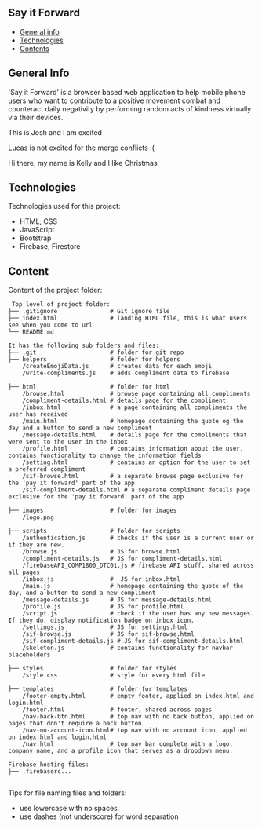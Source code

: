 ## Say it Forward

* [General info](#general-info)
* [Technologies](#technologies)
* [Contents](#content)

## General Info
'Say it Forward' is a browser based web application to help mobile phone users who want to contribute to a positive movement combat and counteract daily negativity by performing random acts of kindness virtually via their devices.

This is Josh and I am excited

Lucas is not excited for the merge conflicts :(

Hi there, my name is Kelly and I like Christmas

## Technologies

Technologies used for this project:

* HTML, CSS
* JavaScript
* Bootstrap
* Firebase, Firestore

## Content

Content of the project folder:

```
 Top level of project folder: 
├── .gitignore               # Git ignore file
├── index.html               # landing HTML file, this is what users see when you come to url
└── README.md

It has the following sub folders and files:
├── .git                     # folder for git repo
├── helpers                  # folder for helpers
    /createEmojiData.js      # creates data for each emoji
    /write-compliments.js    # adds compliment data to firebase

├── html                     # folder for html
    /browse.html             # browse page containing all compliments
    /compliment-details.html # details page for the compliment
    /inbox.html              # a page containing all compliments the user has received
    /main.html               # homepage containing the quote og the day and a button to send a new compliment
    /message-details.html    # details page for the compliments that were sent to the user in the inbox
    /profile.html            # contains information about the user, contains functionality to change the information fields
    /setting.html            # contains an option for the user to set a preferred compliment
    /sif-browse.html         # a separate browse page exclusive for the 'pay it forward' part of the app
    /sif-compliment-details.html # a separate compliment details page exclusive for the 'pay it forward' part of the app

├── images                   # folder for images
    /logo.png                

├── scripts                  # folder for scripts
    /authentication.js       # checks if the user is a current user or if they are new. 
    /browse.js               # JS for browse.html
    /compliment-details.js   # JS for compliment-details.html
    /firebaseAPI_COMP1800_DTC01.js # firebase API stuff, shared across all pages
    /inbox.js                #  JS for inbox.html
    /main.js                 # homepage containing the quote of the day, and a button to send a new compliment
    /message-details.js      # JS for message-details.html
    /profile.js              # JS for profile.html
    /script.js               # check if the user has any new messages. If they do, display notification badge on inbox icon.
    /settings.js             # JS for settings.html
    /sif-browse.js           # JS for sif-browse.html
    /sif-compliment-details.js # JS for sif-compliment-details.html
    /skeleton.js             # contains functionality for navbar placeholders

├── styles                   # folder for styles
    /style.css               # style for every html file

├── templates                # folder for templates
    /footer-empty.html       # empty footer, applied on index.html and login.html
    /footer.html             # footer, shared across pages
    /nav-back-btn.html       # top nav with no back button, applied on pages that don't require a back button
    /nav-no-account-icon.html# top nav with no account icon, applied on index.html and login.html
    /nav.html                # top nav bar complete with a logo, company name, and a profile icon that serves as a dropdown menu.

Firebase hosting files: 
├── .firebaserc...


```

Tips for file naming files and folders:

* use lowercase with no spaces
* use dashes (not underscore) for word separation

